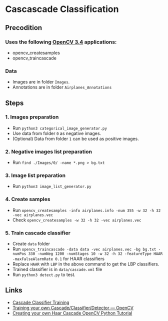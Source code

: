# Cascascade Classification

## Precodition
### Uses the following [OpenCV 3.4](https://github.com/opencv/opencv/tree/3.4) applications:

* opencv_createsamples
* opencv_traincascade

### Data
* Images are in folder `Images`.
* Annotations are in folder `Airplanes_Annotations`

## Steps

### 1. Images preparation
* Run `python3 categorical_image_generator.py`
* Use data from folder `0` as negative images.
* (Optional) Data from folder `1` can be used as positive images.

### 2. Negative images list preparation
* Run `find ./Images/0/ -name *.png > bg.txt`

### 3. Image list preparation
* Run `python3 image_list_generator.py`

### 4. Create samples
* Run `opencv_createsamples -info airplanes.info -num 355 -w 32 -h 32 -vec airplanes.vec`
* Check `opencv_createsamples -w 32 -h 32 -vec airplanes.vec`

### 5. Train cascade classifier
* Create `data` folder 
* Run `opencv_traincascade -data data -vec airplanes.vec -bg bg.txt -numPos 330 -numNeg 1200 -numStages 10 -w 32 -h 32 -featureType HAAR -maxFalseAlarmRate 0.1` for HAAR classifiers
* Replace `HAAR` with `LBP` in the above command to get the LBP classifiers.
* Trained classifier is in `data/cascade.xml` file
* Run `python3 detect.py` to test.

## Links
* [Cascade Classifier Training](https://docs.opencv.org/3.4/dc/d88/tutorial_traincascade.html)
* [Training your own Cascade/Classifier/Detector — OpenCV](https://dikshit18.medium.com/training-your-own-cascade-classifier-detector-opencv-9ea6055242c2)
* [Creating your own Haar Cascade OpenCV Python Tutorial](https://pythonprogramming.net/haar-cascade-object-detection-python-opencv-tutorial/)